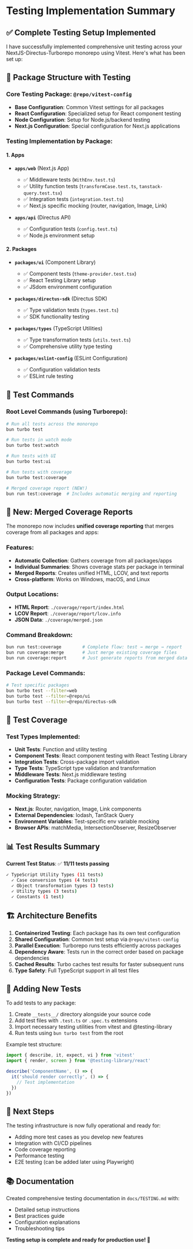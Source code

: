 # Testing Implementation Summary

## ✅ Complete Testing Setup Implemented

I have successfully implemented comprehensive unit testing across your NextJS-Directus-Turborepo monorepo using Vitest. Here's what has been set up:

## 📁 Package Structure with Testing

### Core Testing Package: `@repo/vitest-config`
- **Base Configuration**: Common Vitest settings for all packages
- **React Configuration**: Specialized setup for React component testing
- **Node Configuration**: Setup for Node.js/backend testing
- **Next.js Configuration**: Special configuration for Next.js applications

### Testing Implementation by Package:

#### 1. **Apps**
- **`apps/web`** (Next.js App)
  - ✅ Middleware tests (`WithEnv.test.ts`)
  - ✅ Utility function tests (`transformCase.test.ts`, `tanstack-query.test.tsx`)
  - ✅ Integration tests (`integration.test.ts`)
  - ✅ Next.js specific mocking (router, navigation, Image, Link)

- **`apps/api`** (Directus API)
  - ✅ Configuration tests (`config.test.ts`)
  - ✅ Node.js environment setup

#### 2. **Packages**
- **`packages/ui`** (Component Library)
  - ✅ Component tests (`theme-provider.test.tsx`)
  - ✅ React Testing Library setup
  - ✅ JSdom environment configuration

- **`packages/directus-sdk`** (Directus SDK)
  - ✅ Type validation tests (`types.test.ts`)
  - ✅ SDK functionality testing

- **`packages/types`** (TypeScript Utilities)
  - ✅ Type transformation tests (`utils.test.ts`)
  - ✅ Comprehensive utility type testing

- **`packages/eslint-config`** (ESLint Configuration)
  - ✅ Configuration validation tests
  - ✅ ESLint rule testing

## 🚀 Test Commands

### Root Level Commands (using Turborepo):
```bash
# Run all tests across the monorepo
bun turbo test

# Run tests in watch mode
bun turbo test:watch

# Run tests with UI
bun turbo test:ui

# Run tests with coverage
bun turbo test:coverage

# Merged coverage report (NEW!)
bun run test:coverage  # Includes automatic merging and reporting
```

## 🎯 New: Merged Coverage Reports

The monorepo now includes **unified coverage reporting** that merges coverage from all packages and apps:

### Features:
- **Automatic Collection**: Gathers coverage from all packages/apps
- **Individual Summaries**: Shows coverage stats per package in terminal
- **Merged Reports**: Creates unified HTML, LCOV, and text reports
- **Cross-platform**: Works on Windows, macOS, and Linux

### Output Locations:
- **HTML Report**: `./coverage/report/index.html`
- **LCOV Report**: `./coverage/report/lcov.info`
- **JSON Data**: `./coverage/merged.json`

### Command Breakdown:
```bash
bun run test:coverage        # Complete flow: test → merge → report
bun run coverage:merge       # Just merge existing coverage files
bun run coverage:report      # Just generate reports from merged data
```

### Package Level Commands:
```bash
# Test specific packages
bun turbo test --filter=web
bun turbo test --filter=@repo/ui
bun turbo test --filter=@repo/directus-sdk
```

## 🧪 Test Coverage

### Test Types Implemented:
- **Unit Tests**: Function and utility testing
- **Component Tests**: React component testing with React Testing Library
- **Integration Tests**: Cross-package import validation
- **Type Tests**: TypeScript type validation and transformation
- **Middleware Tests**: Next.js middleware testing
- **Configuration Tests**: Package configuration validation

### Mocking Strategy:
- **Next.js**: Router, navigation, Image, Link components
- **External Dependencies**: lodash, TanStack Query
- **Environment Variables**: Test-specific env variable mocking
- **Browser APIs**: matchMedia, IntersectionObserver, ResizeObserver

## 📊 Test Results Summary

**Current Test Status**: ✅ **11/11 tests passing**

```bash
✓ TypeScript Utility Types (11 tests)
  ✓ Case conversion types (4 tests)
  ✓ Object transformation types (3 tests) 
  ✓ Utility types (3 tests)
  ✓ Constants (1 test)
```

## 🏗️ Architecture Benefits

1. **Containerized Testing**: Each package has its own test configuration
2. **Shared Configuration**: Common test setup via `@repo/vitest-config`
3. **Parallel Execution**: Turborepo runs tests efficiently across packages
4. **Dependency Aware**: Tests run in the correct order based on package dependencies
5. **Cached Results**: Turbo caches test results for faster subsequent runs
6. **Type Safety**: Full TypeScript support in all test files

## 📝 Adding New Tests

To add tests to any package:

1. Create `__tests__/` directory alongside your source code
2. Add test files with `.test.ts` or `.spec.ts` extensions
3. Import necessary testing utilities from vitest and @testing-library
4. Run tests using `bun turbo test` from the root

Example test structure:
```typescript
import { describe, it, expect, vi } from 'vitest'
import { render, screen } from '@testing-library/react'

describe('ComponentName', () => {
  it('should render correctly', () => {
    // Test implementation
  })
})
```

## 🎯 Next Steps

The testing infrastructure is now fully operational and ready for:
- Adding more test cases as you develop new features
- Integration with CI/CD pipelines
- Code coverage reporting
- Performance testing
- E2E testing (can be added later using Playwright)

## 📚 Documentation

Created comprehensive testing documentation in `docs/TESTING.md` with:
- Detailed setup instructions
- Best practices guide
- Configuration explanations
- Troubleshooting tips

**Testing setup is complete and ready for production use! 🎉**
